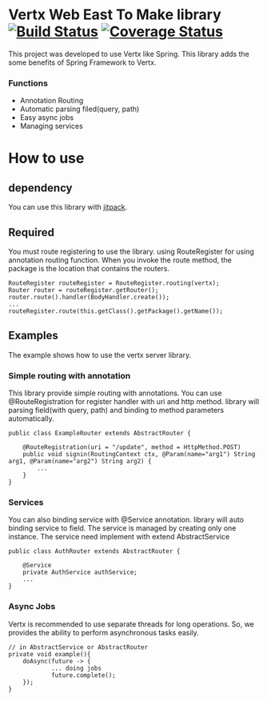 # Vertx Web East To Make library [![Build Status](https://travis-ci.org/boxfox619/vertx-wetm-library.svg?branch=master)](https://travis-ci.org/boxfox619/vertx-wetm-library) [![Coverage Status](https://coveralls.io/repos/github/boxfox619/vertx-wetm-library/badge.svg?branch=master)](https://coveralls.io/github/boxfox619/vertx-wetm-library?branch=master)
This project was developed to use Vertx like Spring. This library adds the some benefits of Spring Framework to Vertx.
### Functions
- Annotation Routing
- Automatic parsing filed(query, path)
- Easy async jobs
- Managing services

# How to use

## dependency
You can use this library with [jitpack](https://jitpack.io/#boxfox619/vertx-wetm-library).

## Required
You must route registering to use the library. using RouteRegister for using annotation routing function. When you invoke the route method, the package is the location that contains the routers.
```
RouteRegister routeRegister = RouteRegister.routing(vertx);
Router router = routeRegister.getRouter();
router.route().handler(BodyHandler.create());
...
routeRegister.route(this.getClass().getPackage().getName());
```

## Examples
The example shows how to use the vertx server library.

### Simple routing with annotation
This library provide simple routing with annotations. You can use @RouteRegistration for register handler with uri and http method. library will parsing field(with query, path) and binding to method parameters automatically.
```
public class ExampleRouter extends AbstractRouter {

    @RouteRegistration(uri = "/update", method = HttpMethod.POST)
    public void signin(RoutingContext ctx, @Param(name="arg1") String arg1, @Param(name="arg2") String arg2) {
        ...
    }
}
```
### Services
You can also binding service with @Service annotation. library will auto binding service to field. The service is managed by creating only one instance.
The service need implement with extend AbstractService
```
public class AuthRouter extends AbstractRouter {

    @Service
    private AuthService authService;
    ...
}
```

### Async Jobs
Vertx is recommended to use separate threads for long operations. So, we provides the ability to perform asynchronous tasks easily.
```
// in AbstractService or AbstractRouter
private void example(){
    doAsync(future -> {
            ... doing jobs
            future.complete();
    });
}
```
